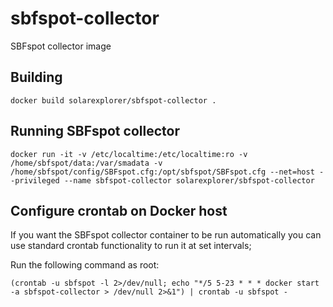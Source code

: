 # sbfspot-collector
SBFspot collector image

## Building
```
docker build solarexplorer/sbfspot-collector .
```

## Running SBFspot collector
```
docker run -it -v /etc/localtime:/etc/localtime:ro -v /home/sbfspot/data:/var/smadata -v /home/sbfspot/config/SBFspot.cfg:/opt/sbfspot/SBFspot.cfg --net=host --privileged --name sbfspot-collector solarexplorer/sbfspot-collector
```

## Configure crontab on Docker host

If you want the SBFspot collector container to be run automatically you can use standard crontab functionality to run it at set intervals;

Run the following command as root:

```
(crontab -u sbfspot -l 2>/dev/null; echo "*/5 5-23 * * * docker start -a sbfspot-collector > /dev/null 2>&1") | crontab -u sbfspot -
```

